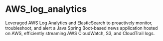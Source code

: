 # AWS_log_analytics
Leveraged AWS Log Analytics and ElasticSearch to proactively monitor, troubleshoot, and alert a Java Spring Boot-based news application hosted on AWS, efficiently streaming AWS CloudWatch, S3, and CloudTrail logs.
